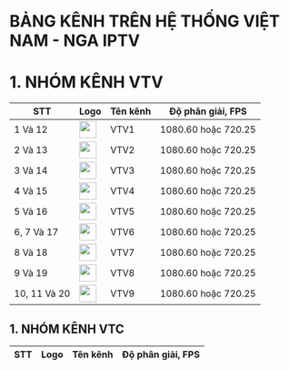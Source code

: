 # BẢNG KÊNH TRÊN HỆ THỐNG VIỆT NAM - NGA IPTV

<h1>1. NHÓM KÊNH VTV</h1>
<table>
	<thead>
		<tr><th align="between">STT</th><th align="between">Logo</th><th align="between">Tên kênh</th><th align="between">Độ phân giải, FPS</th></tr>
	</thead>
	<tbody>
  <tr><td align="left">1 Và 12</td><td align="between"><img height="30" src="https://i.imgur.com/zmFFVtL.png"/></td><td align="left">VTV1</td><td align="left">1080.60 hoặc 720.25</td></tr>
  <tr><td align="left">2 Và 13</td><td align="between"><img height="30" src="https://i.imgur.com/SypMKby.png"/></td><td align="left">VTV2</td><td align="left">1080.60 hoặc 720.25</td></tr>
  <tr><td align="left">3 Và 14</td><td align="between"><img height="30" src="https://i.imgur.com/t8LgrOd.png"/></td><td align="left">VTV3</td><td align="left">1080.60 hoặc 720.25</td></tr>
  <tr><td align="left">4 Và 15</td><td align="between"><img height="30" src="https://i.imgur.com/P6oCkyA.png"/></td><td align="left">VTV4</td><td align="left">1080.60 hoặc 720.25</td></tr>
  <tr><td align="left">5 Và 16</td><td align="between"><img height="30" src="https://i.imgur.com/vP39Vp5.png"/></td><td align="left">VTV5</td><td align="left">1080.60 hoặc 720.25</td></tr>
  <tr><td align="left">6, 7 Và 17</td><td align="between"><img height="30" src="https://i.imgur.com/h9uOobW.png"/></td><td align="left">VTV6</td><td align="left">1080.60 hoặc 720.25</td></tr>
  <tr><td align="left">8 Và 18</td><td align="between"><img height="30" src="https://i.imgur.com/tGd6bu3.png"/></td><td align="left">VTV7</td><td align="left">1080.60 hoặc 720.25</td></tr>
  <tr><td align="left">9 Và 19</td><td align="between"><img height="30" src="https://i.imgur.com/delQMDJ.png"/></td><td align="left">VTV8</td><td align="left">1080.60 hoặc 720.25</td></tr>
  <tr><td align="left">10, 11 Và 20</td><td align="between"><img height="30" src="https://i.imgur.com/dFmqNRx.png"/></td><td align="left">VTV9</td><td align="left">1080.60 hoặc 720.25</td></tr>
		</tbody>
</table>

<h2>1. NHÓM KÊNH VTC</h2>
<table>
	<thead>
		<tr><th align="between">STT</th><th align="between">Logo</th><th align="between">Tên kênh</th><th align="between">Độ phân giải, FPS</th></tr>
	</thead>
	<tbody>
